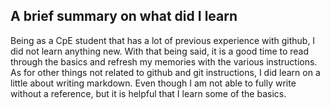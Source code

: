 ## A brief summary on what did I learn
Being as a CpE student that has a lot of previous experience with github, I did not learn anything new. With that being said, it is a good time to read through the basics and refresh my memories with the various instructions. As for other things not related to github and git instructions, I did learn on a little about writing markdown. Even though I am not able to fully write without a reference, but it is helpful that I learn some of the basics.